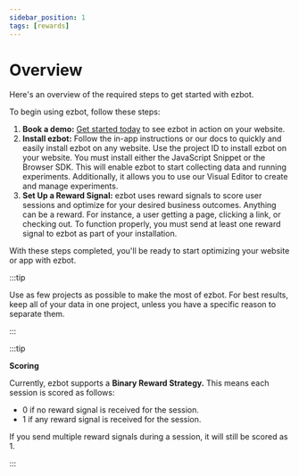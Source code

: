 ```yaml
---
sidebar_position: 1
tags: [rewards]
---
```


# Overview

Here's an overview of the required steps to get started with ezbot.

To begin using ezbot, follow these steps:

1. **Book a demo:** [Get started today](https://www.ezbot.ai/get-started) to see ezbot in action on your website.
2. **Install ezbot:** Follow the in-app instructions or our docs to quickly and easily install ezbot on any website. Use the project ID to install ezbot on your website. You must install either the JavaScript Snippet or the Browser SDK. This will enable ezbot to start collecting data and running experiments. Additionally, it allows you to use our Visual Editor to create and manage experiments.
3. **Set Up a Reward Signal:** ezbot uses reward signals to score user sessions and optimize for your desired business outcomes. Anything can be a reward. For instance, a user getting a page, clicking a link, or checking out. To function properly, you must send at least one reward signal to ezbot as part of your installation.

With these steps completed, you'll be ready to start optimizing your website or app with ezbot.

:::tip

Use as few projects as possible to make the most of ezbot. For best results, keep all of your data in one project, unless you have a specific reason to separate them.

:::

:::tip

**Scoring**

Currently, ezbot supports a **Binary Reward Strategy.** This means each session is scored as follows:

- 0 if no reward signal is received for the session.
- 1 if any reward signal is received for the session.

If you send multiple reward signals during a session, it will still be scored as 1.

:::
